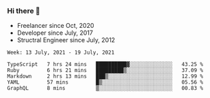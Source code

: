 ### Hi there 👋

- Freelancer since Oct, 2020
- Developer since July, 2017
- Structral Engineer since July, 2012

<!--START_SECTION:waka-->
```text
Week: 13 July, 2021 - 19 July, 2021

TypeScript   7 hrs 24 mins   ██████████▓░░░░░░░░░░░░░░   43.25 % 
Ruby         6 hrs 21 mins   █████████▒░░░░░░░░░░░░░░░   37.09 % 
Markdown     2 hrs 13 mins   ███▒░░░░░░░░░░░░░░░░░░░░░   12.99 % 
YAML         57 mins         █▒░░░░░░░░░░░░░░░░░░░░░░░   05.56 % 
GraphQL      8 mins          ▒░░░░░░░░░░░░░░░░░░░░░░░░   00.83 % 
```
<!--END_SECTION:waka-->
